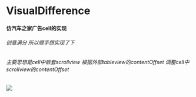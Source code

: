 # VisualDifference
#### 仿汽车之家广告cell的实现
###### 创意满分 所以顺手想实现了下 
###### 主要思想是cell中嵌套scrollview 根据外部tableview的contentOffset 调整cell中scrollview的contentOffset
![](https://ws3.sinaimg.cn/large/006tNc79ly1fptf313m71g30a70i8hdt.gif) 